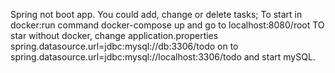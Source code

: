 Spring not boot app. You could add, change or delete tasks;
To start in docker:run command docker-compose up and go to localhost:8080/root
TO star without docker, change application.properties spring.datasource.url=jdbc:mysql://db:3306/todo on to spring.datasource.url=jdbc:mysql://localhost:3306/todo and start mySQL.
